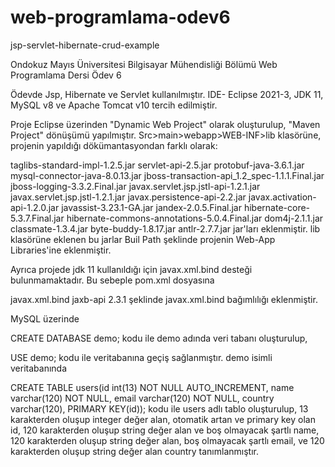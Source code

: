 # web-programlama-odev6
jsp-servlet-hibernate-crud-example


Ondokuz Mayıs Üniversitesi Bilgisayar Mühendisliği Bölümü Web Programlama Dersi Ödev 6


Ödevde Jsp, Hibernate ve Servlet kullanılmıştır. IDE- Eclipse 2021-3, JDK 11, MySQL v8 ve Apache Tomcat v10  tercih edilmiştir.

Proje Eclipse üzerinden "Dynamic Web Project" olarak oluşturulup, "Maven Project" dönüşümü yapılmıştır. Src>main>webapp>WEB-INF>lib klasörüne, projenin yapıldığı
dökümantasyondan farklı olarak:

taglibs-standard-impl-1.2.5.jar
servlet-api-2.5.jar
protobuf-java-3.6.1.jar
mysql-connector-java-8.0.13.jar
jboss-transaction-api_1.2_spec-1.1.1.Final.jar
jboss-logging-3.3.2.Final.jar
javax.servlet.jsp.jstl-api-1.2.1.jar
javax.servlet.jsp.jstl-1.2.1.jar
javax.persistence-api-2.2.jar
javax.activation-api-1.2.0.jar
javassist-3.23.1-GA.jar
jandex-2.0.5.Final.jar
hibernate-core-5.3.7.Final.jar
hibernate-commons-annotations-5.0.4.Final.jar
dom4j-2.1.1.jar
classmate-1.3.4.jar
byte-buddy-1.8.17.jar
antlr-2.7.7.jar jar'ları eklenmiştir. lib klasörüne eklenen bu jarlar Buil Path şeklinde projenin Web-App Libraries'ine eklenmiştir.

Ayrıca projede jdk 11 kullanıldığı için javax.xml.bind desteği bulunmamaktadır. Bu sebeple pom.xml dosyasına

<dependencies>
<dependency>
    <groupId>javax.xml.bind</groupId>
    <artifactId>jaxb-api</artifactId>
    <version>2.3.1</version>
</dependency>
</dependencies>  şeklinde javax.xml.bind bağımlılığı eklenmiştir.


MySQL üzerinde 

CREATE DATABASE demo; kodu ile demo adında veri tabanı oluşturulup,

USE demo; kodu ile veritabanına geçiş sağlanmıştır. demo isimli veritabanında

CREATE TABLE users(id int(13) NOT NULL AUTO_INCREMENT, name varchar(120) NOT NULL, email varchar(120)
NOT NULL, country varchar(120), PRIMARY KEY(id)); kodu ile users adlı tablo oluşturulup, 13 karakterden oluşup integer değer alan, otomatik artan ve primary key 
olan id, 120 karakterden oluşup string değer alan ve boş olmayacak şartlı name, 120 karakterden oluşup string değer alan, boş olmayacak şartlı email, ve 120 
karakterden oluşup string değer alan country tanımlanmıştır.




